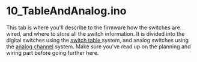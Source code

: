 # 10\_TableAndAnalog.ino

This tab is where you'll describe to the firmware how the switches are wired, and where to store all the switch information. It is divided into the digital switches using the [switch table ](switch-table.md)system, and analog switches using the [analog channel](analog-channels.md) system. Make sure you've read up on the planning and wiring part before going further here.
